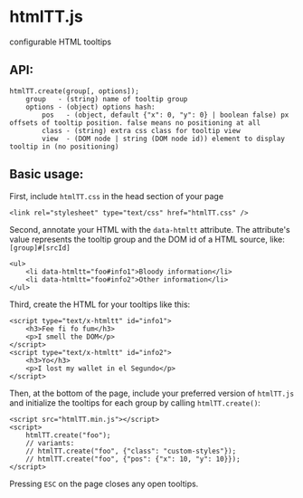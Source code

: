 htmlTT.js
=====

configurable HTML tooltips


## API:

	htmlTT.create(group[, options]);
		group 	- (string) name of tooltip group
		options - (object) options hash:
			pos   - (object, default {"x": 0, "y": 0} | boolean false) px offsets of tooltip position. false means no positioning at all
			class - (string) extra css class for tooltip view
			view  - (DOM node | string (DOM node id)) element to display tooltip in (no positioning)


## Basic usage:

First, include `htmlTT.css` in the head section of your page
  
	<link rel="stylesheet" type="text/css" href="htmlTT.css" />

Second, annotate your HTML with the `data-htmltt` attribute.
The attribute's value represents the tooltip group and the DOM id of a HTML source, like:
`[group]#[srcId]`

	<ul>
		<li data-htmltt="foo#info1">Bloody information</li>
		<li data-htmltt="foo#info2">Other information</li>
	</ul>


Third, create the HTML for your tooltips like this:

	<script type="text/x-htmltt" id="info1">
		<h3>Fee fi fo fum</h3>
		<p>I smell the DOM</p>
	</script>
	<script type="text/x-htmltt" id="info2">
		<h3>Yo</h3>
		<p>I lost my wallet in el Segundo</p>
	</script>


Then, at the bottom of the page, include your preferred version of `htmlTT.js` and initialize the tooltips for each group by calling `htmlTT.create()`:
	
	<script src="htmlTT.min.js"></script>
	<script>
		htmlTT.create("foo");
		// variants:
		// htmlTT.create("foo", {"class": "custom-styles"});
		// htmlTT.create("foo", {"pos": {"x": 10, "y": 10}});
	</script>
	

Pressing `ESC` on the page closes any open tooltips.
